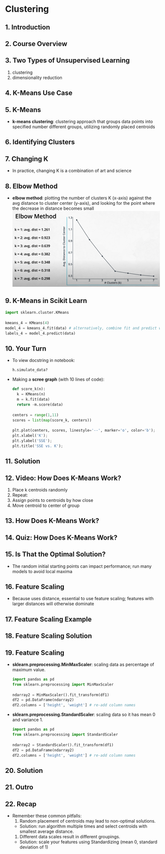 # Clustering

## 1. Introduction

## 2. Course Overview

## 3. Two Types of Unsupervised Learning

1. clustering
2. dimensionality reduction

## 4. K-Means Use Case

## 5. K-Means

* **k-means clustering**: clustering approach that groups data points into specified number different groups, utilizing randomly placed centroids

## 6. Identifying Clusters

## 7. Changing K

* In practice, changing K is a combination of art and science

## 8. Elbow Method

* **elbow method**: plotting the number of clusters K (x-axis) against the avg distance to cluster center (y-axis), and looking for the point where the decrease in distance becomes small
    ![](images/elbow-method-1.png)

## 9. K-Means in Scikit Learn

```python
import sklearn.cluster.KMeans

kmeans_4 = KMeans(4)
model_4 = kmeans_4.fit(data) # alternatively, combine fit and predict w/ fit_predict
labels_4 = model_4.predict(data)
```

## 10. Your Turn

* To view docstring in notebook:
  ```python
  h.simulate_data?
  ```

* Making a **scree graph** (with 10 lines of code):
  ```python
  def score_k(n):
    k = KMeans(n)
    m = k.fit(data)
    return -m.score(data)

  centers = range(1,11)
  scores = list(map(score_k, centers))

  plt.plot(centers, scores, linestyle='--', marker='o', color='b');
  plt.xlabel('K');
  plt.ylabel('SSE');
  plt.title('SSE vs. K');
  ```

## 11. Solution

## 12. Video: How Does K-Means Work?

1. Place k centroids randomly
1. Repeat:
  1. Assign points to centroids by how close
  1. Move centroid to center of group

## 13. How Does K-Means Work?

## 14. Quiz: How Does K-Means Work?

## 15. Is That the Optimal Solution?

* The random initial starting points can impact performance; run many models to avoid local maxima

## 16. Feature Scaling

* Because uses distance, essential to use feature scaling; features with larger distances will otherwise dominate

## 17. Feature Scaling Example

## 18. Feature Scaling Solution

## 19. Feature Scaling

* **sklearn.preprocessing.MinMaxScaler**: scaling data as percentage of maximum value.
  ```python
  import pandas as pd
  from sklearn.preprocessing import MinMaxScaler

  ndarray2 = MinMaxScaler().fit_transform(df1)
  df2 = pd.DataFrame(ndarray2)
  df2.columns = ['height', 'weight'] # re-add column names
  ```

* **sklearn.preprocessing.StandardScaler**: scaling data so it has mean 0 and variance 1.
  ```python
  import pandas as pd
  from sklearn.preprocessing import StandardScaler

  ndarray2 = StandardScaler().fit_transform(df1)
  df2 = pd.DataFrame(ndarray2)
  df2.columns = ['height', 'weight'] # re-add column names
  ```

## 20. Solution

## 21. Outro

## 22. Recap

* Remember these common pitfalls:
  1. Random placement of centroids may lead to non-optimal solutions.
    * Solution: run algorithm multiple times and select centroids with smallest average distance.
  1. Different data scales result in different groupings.
    * Solution: scale your features using Standardizing (mean 0, standard deviation of 1)
